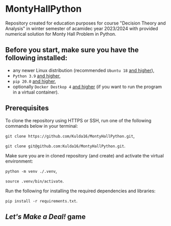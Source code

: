 # MontyHallPython
Repository created for education purposes for course "Decision Theory and Analysis" in winter semester of acamidec year 
2023/2024 with provided numerical solution for Monty Hall Problem in Python.

## Before you start, make sure you have the following installed:
- any newer Linux distribution (recommended `Ubuntu 18` [and higher](https://ubuntu.com/download/desktop)),
- `Python 3.9` [and higher](https://www.python.org/downloads/),
- `pip 20.0` [and higher](https://pypi.org/project/pip/),
- optionally `Docker Destkop 4` [and higher](https://docs.docker.com/desktop/install/linux-install/) (if you want to run the program in a virtual container).

## Prerequisites

To clone the repository using HTTPS or SSH, run one of the following commands below in your terminal:

`git clone https://github.com/Kulda16/MontyHallPython.git`,

`git clone git@github.com:Kulda16/MontyHallPython.git`.

Make sure you are in cloned repository (and create) and activate the virtual environment:

`python -m venv ./.venv`,

`source .venv/bin/activate`.

Run the following for installing the required dependencies and libraries:

`pip install -r requirements.txt`.

## *Let's Make a Deal!* game